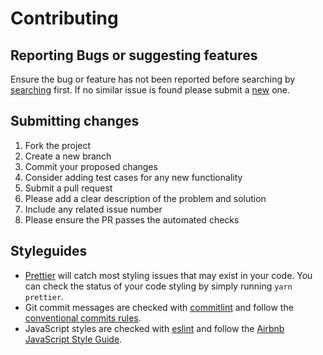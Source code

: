 # Contributing

## Reporting Bugs or suggesting features

Ensure the bug or feature has not been reported before searching by [searching](https://github.com/fernandopasik/adopter/issues) first. If no similar issue is found please submit a [new](https://github.com/fernandopasik/adopter/issues/new/choose) one.

## Submitting changes

1. Fork the project
2. Create a new branch
3. Commit your proposed changes
4. Consider adding test cases for any new functionality
5. Submit a pull request
6. Please add a clear description of the problem and solution
7. Include any related issue number
8. Please ensure the PR passes the automated checks

## Styleguides

- [Prettier](https://prettier.io) will catch most styling issues that may exist in your code. You can check the status of your code styling by simply running `yarn prettier`.
- Git commit messages are checked with [commitlint](https://github.com/marionebl/commitlint) and follow the [conventional commits rules](https://github.com/marionebl/commitlint/tree/master/@commitlint/config-conventional#rules).
- JavaScript styles are checked with [eslint](https://eslint.org/) and follow the [Airbnb JavaScript Style Guide](https://github.com/airbnb/javascript).
